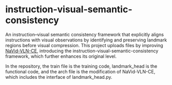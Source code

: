 # instruction-visual-semantic-consistency
An instruction–visual semantic consistency framework that explicitly aligns instructions with visual observations by identifying and preserving landmark regions before visual compression.
This project uploads files by improving [NaVid-VLN-CE](https://github.com/jzhzhang/NaVid-VLN-CE), introducing the instruction-visual-semantic-consistency framework, which further enhances its original level.


														
In the repository, the train file is the training code, landmark_head is the functional code, and the arch file is the modification of NaVid-VLN-CE, which includes the interface of landmark_head.py.
